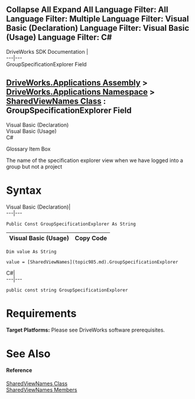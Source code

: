 Collapse All Expand All Language Filter: All  Language Filter: Multiple  Language Filter: Visual Basic (Declaration) Language Filter: Visual Basic (Usage) Language Filter: C#  
---  
DriveWorks SDK Documentation  |   
---|---  
GroupSpecificationExplorer Field   
  
[DriveWorks.Applications Assembly](topic13.md) > [DriveWorks.Applications Namespace](topic16.md) > [SharedViewNames Class](topic985.md) : GroupSpecificationExplorer Field  
---  
  
Visual Basic (Declaration)    
Visual Basic (Usage)    
C# 

Glossary Item Box

The name of the specification explorer view when we have logged into a group but not a project 

# Syntax

Visual Basic (Declaration)|   
---|---  
      
    
    Public Const GroupSpecificationExplorer As String  
  
Visual Basic (Usage)| Copy Code  
---|---  
      
    
    Dim value As String
     
    value = [SharedViewNames](topic985.md).GroupSpecificationExplorer  
  
C#|   
---|---  
      
    
    public const string GroupSpecificationExplorer  
  
# Requirements

**Target Platforms:** Please see DriveWorks software prerequisites.

# See Also

#### Reference

[SharedViewNames Class](topic985.md)   
[SharedViewNames Members](topic986.md)


